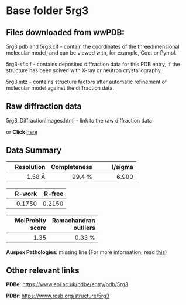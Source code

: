 # Base folder 5rg3

## Files downloaded from wwPDB:

5rg3.pdb and 5rg3.cif - contain the coordinates of the threedimensional molecular model, and can be viewed with, for example, Coot or Pymol.

5rg3-sf.cif - contains deposited diffraction data for this PDB entry, if the structure has been solved with X-ray or neutron crystallography.

5rg3.mtz - contains structure factors after automatic refinement of molecular model against the diffraction data.

## Raw diffraction data

5rg3_DiffractionImages.html - link to the raw diffraction data 

or **Click** [here](https://zenodo.org/record/3731133) 

## Data Summary
|   | Resolution | Completeness| I/sigma |
|---|-------------:|----------------:|--------------:|
|   |1.58 Å|99.4  %|<img width=50/>6.900|

|   | **R-work**| **R-free**   
|---|-------------:|----------------:|           
||  0.1750|  0.2150|

|   |**MolProbity<br>score**| **Ramachandran<br>outliers** 
|---|-------------:|----------------:|
||  1.35|  0.33 %|

**Auspex Pathologies**: missing line (For more information, read [this](https://github.com/thorn-lab/coronavirus_structural_task_force/blob/master/pdb/3c_like_proteinase/SARS-CoV-2/5rg3/validation/auspex/5rg3_auspex_comments.txt))

 



## Other relevant links 
**PDBe**:  https://www.ebi.ac.uk/pdbe/entry/pdb/5rg3
 
**PDBr**: https://www.rcsb.org/structure/5rg3 

